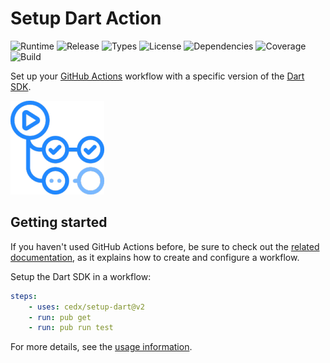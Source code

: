 # Setup Dart Action
![Runtime](https://badgen.net/badge/node/%3E%3D12.0.0/green) ![Release](https://badgen.net/badge/action/v2.1.0/blue) ![Types](https://badgen.net/badge/types/included) ![License](https://badgen.net/badge/license/MIT/blue) ![Dependencies](https://badgen.net/david/dep/cedx/setup-dart) ![Coverage](https://badgen.net/coveralls/c/github/cedx/setup-dart) ![Build](https://badgen.net/github/checks/cedx/setup-dart)

Set up your [GitHub Actions](https://github.com/features/actions) workflow with a specific version of the [Dart SDK](https://dart.dev/tools/sdk).

![GitHub Actions](img/github_actions.png)

## Getting started
If you haven't used GitHub Actions before, be sure to check out the [related documentation](https://help.github.com/en/actions), as it explains how to create and configure a workflow.

Setup the Dart SDK in a workflow:

``` yaml
steps:
	- uses: cedx/setup-dart@v2
	- run: pub get
	- run: pub run test
```

For more details, see the [usage information](usage.md).
